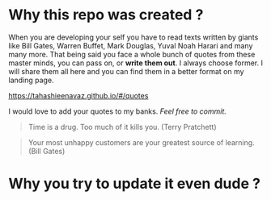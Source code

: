 # Why this repo was created ?
When you are developing your self you have to read texts written by giants like Bill Gates, Warren Buffet, Mark Douglas, Yuval Noah Harari and many many more.
That being said you face a whole bunch of quotes from these master minds, you can pass on, or **write them out**.
I always choose former.
I will share them all here and you can find them in a better format on my landing page.

https://tahashieenavaz.github.io/#/quotes

I would love to add your quotes to my banks. 
*Feel free to commit.*

> Time is a drug. Too much of it kills you.
> (Terry Pratchett)

> Your most unhappy customers are your greatest source of learning.
> (Bill Gates)

# Why you try to update it even dude ?
